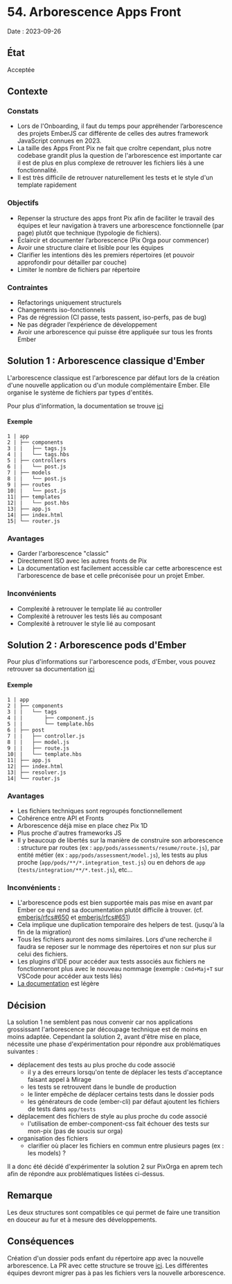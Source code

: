 # 54. Arborescence Apps Front

Date : 2023-09-26

## État

Acceptée

## Contexte

### Constats

- Lors de l'Onboarding, il faut du temps pour appréhender l’arborescence des projets EmberJS car différente de celles des autres framework JavaScript connues en 2023.
- La taille des Apps Front Pix ne fait que croître cependant, plus notre codebase grandit plus la question de l'arborescence est importante car il est de plus en plus complexe de retrouver les fichiers liés à une fonctionnalité.
- Il est très difficile de retrouver naturellement les tests et le style d'un template rapidement

### Objectifs

- Repenser la structure des apps front Pix afin de faciliter le travail des équipes et leur navigation à travers une arborescence fonctionnelle (par page) plutôt que technique (typologie de fichiers).
- Éclaircir et documenter l’arborescence (Pix Orga pour commencer)
- Avoir une structure claire et lisible pour les équipes
- Clarifier les intentions dès les premiers répertoires (et pouvoir approfondir pour détailler par couche)
- Limiter le nombre de fichiers par répertoire

### Contraintes

- Refactorings uniquement structurels
- Changements iso-fonctionnels
- Pas de régression (CI passe, tests passent, iso-perfs, pas de bug)
- Ne pas dégrader l’expérience de développement
- Avoir une arborescence qui puisse être appliquée sur tous les fronts Ember

## Solution 1 : Arborescence classique d'Ember

L'arborescence classique est l'arborescence par défaut lors de la création d'une nouvelle application ou d'un module complémentaire Ember. Elle organise le système de fichiers par types d'entités.

Pour plus d'information, la documentation se trouve [ici](https://cli.emberjs.com/release/advanced-use/project-layouts/#classiclayout)

#### Exemple

```
1 | app
2 | ├── components
3 | |   ├── tags.js
4 | |   └── tags.hbs
5 | ├── controllers
6 | |   └── post.js
7 | ├── models
8 | |   └── post.js
9 | ├── routes
10| |   └── post.js
11| ├── templates
12| |   └── post.hbs
13| ├── app.js
14| ├── index.html
15| └── router.js
```

### Avantages

- Garder l'arborescence "classic"
- Directement ISO avec les autres fronts de Pix
- La documentation est facilement accessible car cette arborescence est l'arborescence de base et celle préconisée pour un projet Ember.

### Inconvénients

- Complexité à retrouver le template lié au controller
- Complexité à retrouver les tests liés au composant
- Complexité à retrouver le style lié au composant

## Solution 2 : Arborescence pods d'Ember

Pour plus d'informations sur l'arborescence pods, d'Ember, vous pouvez retrouver sa documentation [ici](https://cli.emberjs.com/release/advanced-use/project-layouts/#podslayout)

#### Exemple

```
1 | app
2 | ├── components
3 | |   └── tags
4 | |       ├── component.js
5 | |       └── template.hbs
6 | ├── post
7 | |   ├── controller.js
8 | |   ├── model.js
9 | |   ├── route.js
10| |   └── template.hbs
11| ├── app.js
12| ├── index.html
13| ├── resolver.js
14| └── router.js
```

### Avantages

- Les fichiers techniques sont regroupés fonctionnellement
- Cohérence entre API et Fronts
- Arborescence déjà mise en place chez Pix 1D
- Plus proche d'autres frameworks JS
- Il y beaucoup de libertés sur la manière de construire son arborescence : structure par routes (ex : `app/pods/assessments/resume/route.js`), par entité métier (ex : `app/pods/assessment/model.js`), les tests au plus proche (`app/pods/**/*.integration_test.js`) ou en dehors de `app` (`tests/integration/**/*.test.js`), etc...

### Inconvénients :

- L'arborescence pods est bien supportée mais pas mise en avant par Ember ce qui rend sa documentation plutôt difficile à trouver. (cf. [emberjs/rfcs#650](https://github.com/emberjs/rfcs/issues/650) et [emberjs/rfcs#651](https://github.com/emberjs/rfcs/issues/651))
- Cela implique une duplication temporaire des helpers de test. (jusqu'à la fin de la migration)
- Tous les fichiers auront des noms similaires. Lors d'une recherche il faudra se reposer sur le nommage des répertoires et non sur plus sur celui des fichiers.
- Les plugins d'IDE pour accéder aux tests associés aux fichiers ne fonctionneront plus avec le nouveau nommage (exemple : `Cmd+Maj+T` sur VSCode pour accéder aux tests liés)
- [La documentation](https://cli.emberjs.com/release/advanced-use/project-layouts/) est légère

## Décision

La solution 1 ne semblent pas nous convenir car nos applications grossissant l'arborescence par découpage technique est de moins en moins adaptée. Cependant la solution 2, avant d'être mise en place, nécessite une phase
d'expérimentation pour répondre aux problématiques suivantes : 

- déplacement des tests au plus proche du code associé
  - il y a des erreurs lorsqu'on tente de déplacer les tests d'acceptance faisant appel à Mirage
  - les tests se retrouvent dans le bundle de production
  - le linter empêche de déplacer certains tests dans le dossier pods 
  - les générateurs de code (ember-cli) par défaut ajoutent les fichiers de tests dans `app/tests`
- déplacement des fichiers de style au plus proche du code associé
  - l'utilisation de ember-component-css fait échouer des tests sur mon-pix (pas de soucis sur orga)
- organisation des fichiers
  - clarifier où placer les fichiers en commun entre plusieurs pages (ex : les models) ?

Il a donc été décidé d'expérimenter la solution 2 sur PixOrga en aprem tech afin de répondre aux problématiques listées ci-dessus.

## Remarque

Les deux structures sont compatibles ce qui permet de faire une transition en douceur au fur et à mesure des développements.

## Conséquences

Création d'un dossier pods enfant du répertoire app avec la nouvelle arborescence. La PR avec cette structure se trouve [ici](https://github.com/1024pix/pix/pull/6961).
Les différentes équipes devront migrer pas à pas les fichiers vers la nouvelle arborescence.

